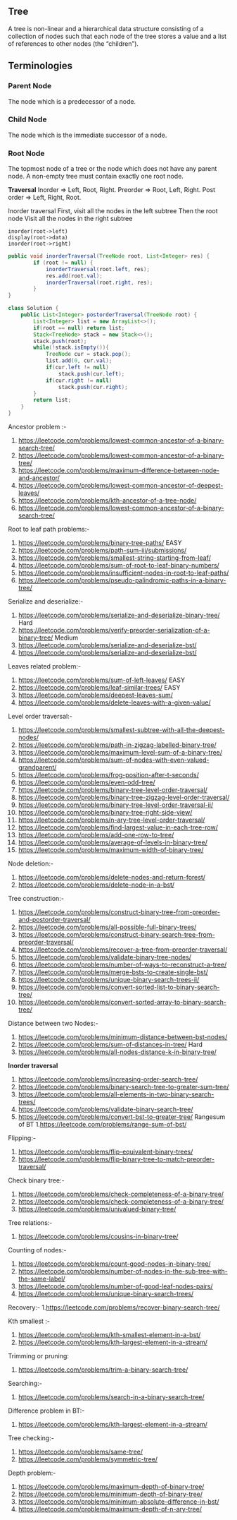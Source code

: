 ## Tree

A tree is non-linear and a hierarchical data structure consisting of a collection of nodes such that each node of the tree stores a value and a list of references to other nodes (the “children”).

## Terminologies

### Parent Node
The node which is a predecessor of a node.

### Child Node
The node which is the immediate successor of a node.

### Root Node
The topmost node of a tree or the node which does not have any parent node.
A non-empty tree must contain exactly one root node.

__Traversal__
Inorder => Left, Root, Right.
Preorder => Root, Left, Right.
Post order => Left, Right, Root.

Inorder traversal
First, visit all the nodes in the left subtree
Then the root node
Visit all the nodes in the right subtree
```
inorder(root->left)
display(root->data)
inorder(root->right)
```

```java
public void inorderTraversal(TreeNode root, List<Integer> res) {
        if (root != null) {
            inorderTraversal(root.left, res);
            res.add(root.val);
            inorderTraversal(root.right, res);
        }
}
```

```java
class Solution {
    public List<Integer> postorderTraversal(TreeNode root) {
        List<Integer> list = new ArrayList<>();
        if(root == null) return list;
        Stack<TreeNode> stack = new Stack<>();
        stack.push(root);
        while(!stack.isEmpty()){
            TreeNode cur = stack.pop();
            list.add(0, cur.val);
            if(cur.left != null)
                stack.push(cur.left);
            if(cur.right != null)
                stack.push(cur.right);
        }
        return list;
    }
}
```

Ancestor problem :-
1. https://leetcode.com/problems/lowest-common-ancestor-of-a-binary-search-tree/
2. https://leetcode.com/problems/lowest-common-ancestor-of-a-binary-tree/
3. https://leetcode.com/problems/maximum-difference-between-node-and-ancestor/
4. https://leetcode.com/problems/lowest-common-ancestor-of-deepest-leaves/
5. https://leetcode.com/problems/kth-ancestor-of-a-tree-node/
6. https://leetcode.com/problems/lowest-common-ancestor-of-a-binary-search-tree/

Root to leaf path problems:-
1. https://leetcode.com/problems/binary-tree-paths/ EASY
2. https://leetcode.com/problems/path-sum-iii/submissions/
3. https://leetcode.com/problems/smallest-string-starting-from-leaf/
4. https://leetcode.com/problems/sum-of-root-to-leaf-binary-numbers/
5. https://leetcode.com/problems/insufficient-nodes-in-root-to-leaf-paths/
6. https://leetcode.com/problems/pseudo-palindromic-paths-in-a-binary-tree/

Serialize and deserialize:-
1. https://leetcode.com/problems/serialize-and-deserialize-binary-tree/ Hard
2. https://leetcode.com/problems/verify-preorder-serialization-of-a-binary-tree/ Medium
3. https://leetcode.com/problems/serialize-and-deserialize-bst/
4. https://leetcode.com/problems/serialize-and-deserialize-bst/

Leaves related problem:-
1. https://leetcode.com/problems/sum-of-left-leaves/ EASY
2. https://leetcode.com/problems/leaf-similar-trees/ EASY
3. https://leetcode.com/problems/deepest-leaves-sum/
4. https://leetcode.com/problems/delete-leaves-with-a-given-value/

Level order traversal:-
1. https://leetcode.com/problems/smallest-subtree-with-all-the-deepest-nodes/
2. https://leetcode.com/problems/path-in-zigzag-labelled-binary-tree/
3. https://leetcode.com/problems/maximum-level-sum-of-a-binary-tree/
4. https://leetcode.com/problems/sum-of-nodes-with-even-valued-grandparent/
5. https://leetcode.com/problems/frog-position-after-t-seconds/
6. https://leetcode.com/problems/even-odd-tree/
7. https://leetcode.com/problems/binary-tree-level-order-traversal/
8. https://leetcode.com/problems/binary-tree-zigzag-level-order-traversal/
9. https://leetcode.com/problems/binary-tree-level-order-traversal-ii/
10. https://leetcode.com/problems/binary-tree-right-side-view/
11. https://leetcode.com/problems/n-ary-tree-level-order-traversal/
12. https://leetcode.com/problems/find-largest-value-in-each-tree-row/
13. https://leetcode.com/problems/add-one-row-to-tree/
14. https://leetcode.com/problems/average-of-levels-in-binary-tree/
15. https://leetcode.com/problems/maximum-width-of-binary-tree/

Node deletion:-
1. https://leetcode.com/problems/delete-nodes-and-return-forest/
2. https://leetcode.com/problems/delete-node-in-a-bst/

Tree construction:-
1. https://leetcode.com/problems/construct-binary-tree-from-preorder-and-postorder-traversal/
2. https://leetcode.com/problems/all-possible-full-binary-trees/
3. https://leetcode.com/problems/construct-binary-search-tree-from-preorder-traversal/
4. https://leetcode.com/problems/recover-a-tree-from-preorder-traversal/
5. https://leetcode.com/problems/validate-binary-tree-nodes/
6. https://leetcode.com/problems/number-of-ways-to-reconstruct-a-tree/
7. https://leetcode.com/problems/merge-bsts-to-create-single-bst/
8. https://leetcode.com/problems/unique-binary-search-trees-ii/
9. https://leetcode.com/problems/convert-sorted-list-to-binary-search-tree/
10. https://leetcode.com/problems/convert-sorted-array-to-binary-search-tree/

Distance between two Nodes:-
1. https://leetcode.com/problems/minimum-distance-between-bst-nodes/
2. https://leetcode.com/problems/sum-of-distances-in-tree/ Hard
3. https://leetcode.com/problems/all-nodes-distance-k-in-binary-tree/

**Inorder traversal**
1. https://leetcode.com/problems/increasing-order-search-tree/
2. https://leetcode.com/problems/binary-search-tree-to-greater-sum-tree/
3. https://leetcode.com/problems/all-elements-in-two-binary-search-trees/
4. https://leetcode.com/problems/validate-binary-search-tree/
5. https://leetcode.com/problems/convert-bst-to-greater-tree/
Rangesum of BT
1.https://leetcode.com/problems/range-sum-of-bst/

Flipping:-
1. https://leetcode.com/problems/flip-equivalent-binary-trees/
2. https://leetcode.com/problems/flip-binary-tree-to-match-preorder-traversal/

Check binary tree:-
1. https://leetcode.com/problems/check-completeness-of-a-binary-tree/
2. https://leetcode.com/problems/check-completeness-of-a-binary-tree/
3. https://leetcode.com/problems/univalued-binary-tree/

Tree relations:-
1. https://leetcode.com/problems/cousins-in-binary-tree/

Counting of nodes:-
1. https://leetcode.com/problems/count-good-nodes-in-binary-tree/
2. https://leetcode.com/problems/number-of-nodes-in-the-sub-tree-with-the-same-label/
3. https://leetcode.com/problems/number-of-good-leaf-nodes-pairs/
4. https://leetcode.com/problems/unique-binary-search-trees/

Recovery:-
1.https://leetcode.com/problems/recover-binary-search-tree/

Kth smallest :-
1. https://leetcode.com/problems/kth-smallest-element-in-a-bst/
2. https://leetcode.com/problems/kth-largest-element-in-a-stream/

Trimming or pruning:
1. https://leetcode.com/problems/trim-a-binary-search-tree/

Searching:-
1. https://leetcode.com/problems/search-in-a-binary-search-tree/

Difference problem in BT:-
1. https://leetcode.com/problems/kth-largest-element-in-a-stream/

Tree checking:-
1. https://leetcode.com/problems/same-tree/
2. https://leetcode.com/problems/symmetric-tree/

Depth problem:-
1. https://leetcode.com/problems/maximum-depth-of-binary-tree/
2. https://leetcode.com/problems/minimum-depth-of-binary-tree/
3. https://leetcode.com/problems/minimum-absolute-difference-in-bst/
4. https://leetcode.com/problems/maximum-depth-of-n-ary-tree/
